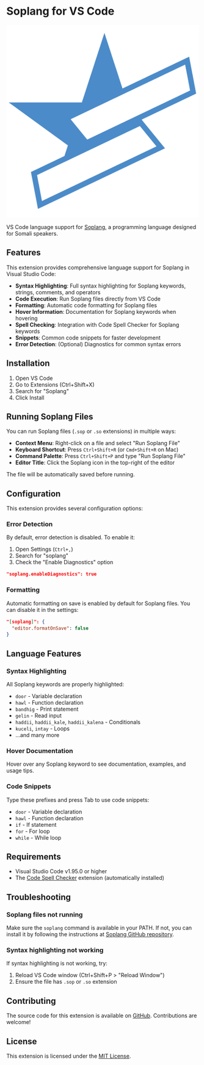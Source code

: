 # Soplang for VS Code

![Soplang Logo](images/soplang-icon.png)

VS Code language support for [Soplang](https://github.com/soplang/soplang), a programming language designed for Somali speakers.

## Features

This extension provides comprehensive language support for Soplang in Visual Studio Code:

- **Syntax Highlighting**: Full syntax highlighting for Soplang keywords, strings, comments, and operators
- **Code Execution**: Run Soplang files directly from VS Code
- **Formatting**: Automatic code formatting for Soplang files
- **Hover Information**: Documentation for Soplang keywords when hovering
- **Spell Checking**: Integration with Code Spell Checker for Soplang keywords
- **Snippets**: Common code snippets for faster development
- **Error Detection**: (Optional) Diagnostics for common syntax errors

## Installation

1. Open VS Code
2. Go to Extensions (Ctrl+Shift+X)
3. Search for "Soplang"
4. Click Install

## Running Soplang Files

You can run Soplang files (`.sop` or `.so` extensions) in multiple ways:

- **Context Menu**: Right-click on a file and select "Run Soplang File"
- **Keyboard Shortcut**: Press `Ctrl+Shift+R` (or `Cmd+Shift+R` on Mac)
- **Command Palette**: Press `Ctrl+Shift+P` and type "Run Soplang File"
- **Editor Title**: Click the Soplang icon in the top-right of the editor

The file will be automatically saved before running.

## Configuration

This extension provides several configuration options:

### Error Detection

By default, error detection is disabled. To enable it:

1. Open Settings (`Ctrl+,`)
2. Search for "soplang"
3. Check the "Enable Diagnostics" option

```json
"soplang.enableDiagnostics": true
```

### Formatting

Automatic formatting on save is enabled by default for Soplang files. You can disable it in the settings:

```json
"[soplang]": {
  "editor.formatOnSave": false
}
```

## Language Features

### Syntax Highlighting

All Soplang keywords are properly highlighted:

- `door` - Variable declaration
- `hawl` - Function declaration
- `bandhig` - Print statement
- `gelin` - Read input
- `haddii`, `haddii_kale`, `haddii_kalena` - Conditionals
- `kuceli`, `intay` - Loops
- ...and many more

### Hover Documentation

Hover over any Soplang keyword to see documentation, examples, and usage tips.

### Code Snippets

Type these prefixes and press Tab to use code snippets:

- `door` - Variable declaration
- `hawl` - Function declaration
- `if` - If statement
- `for` - For loop
- `while` - While loop

## Requirements

- Visual Studio Code v1.95.0 or higher
- The [Code Spell Checker](https://marketplace.visualstudio.com/items?itemName=streetsidesoftware.code-spell-checker) extension (automatically installed)

## Troubleshooting

### Soplang files not running

Make sure the `soplang` command is available in your PATH. If not, you can install it by following the instructions at [Soplang GitHub repository](https://github.com/soplang/soplang).

### Syntax highlighting not working

If syntax highlighting is not working, try:

1. Reload VS Code window (Ctrl+Shift+P > "Reload Window")
2. Ensure the file has `.sop` or `.so` extension

## Contributing

The source code for this extension is available on [GitHub](https://github.com/soplang/vsCodeLanguageSupport). Contributions are welcome!

## License

This extension is licensed under the [MIT License](LICENSE).  